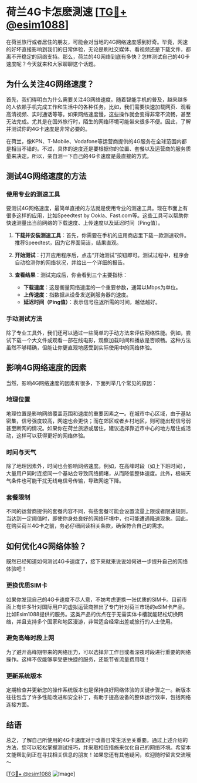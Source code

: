 # 荷兰4G卡怎麽測速 [[TG💪+ @esim1088](https://t.me/s/esim1088)]

在荷兰旅行或者居住的朋友，可能会对当地的4G网络速度感到好奇。毕竟，网速的好坏直接影响到我们的日常体验，无论是刷社交媒体、看视频还是下载文件，都离不开稳定的网络支持。那么，荷兰的4G网络到底有多快？怎样测试自己的4G卡速度呢？今天就来和大家聊聊这个话题。

## 为什么关注4G网络速度？

首先，我们得明白为什么需要关注4G网络速度。随着智能手机的普及，越来越多的人依赖手机完成工作和生活中的各种任务。比如，我们需要快速加载网页、观看高清视频、实时通话等等。如果网络速度慢，这些操作就会变得非常不流畅，甚至无法完成。尤其是在国外旅行时，陌生的网络环境可能带来很多不便。因此，了解并测试你的4G卡速度是非常必要的。

在荷兰，像KPN、T-Mobile、Vodafone等运营商提供的4G服务在全球范围内都是相当不错的。不过，具体的速度还是要根据你的位置、套餐以及运营商的服务质量来决定。所以，亲自测一下自己的4G卡速度是最直接的方式。

## 测试4G网络速度的方法

### 使用专业的测速工具

要测试4G网络速度，最简单直接的方法就是使用专业的测速工具。现在市面上有很多这样的应用，比如Speedtest by Ookla、Fast.com等。这些工具可以帮助你快速测量出当前网络的下载速度、上传速度以及延迟时间（Ping值）。

1. **下载并安装测速工具**：首先，你需要在手机的应用商店里下载一款测速软件。推荐Speedtest，因为它界面简洁，结果直观。
   
2. **开始测试**：打开应用程序后，点击“开始测试”按钮即可。测试过程中，程序会自动检测你的网络状况，并给出一个详细的报告。

3. **查看结果**：测试完成后，你会看到三个主要指标：
   - **下载速度**：这是衡量网络速度的一个重要参数，通常以Mbps为单位。
   - **上传速度**：指数据从设备发送到服务器的速度。
   - **延迟时间（Ping值）**：表示信号往返所需的时间，越低越好。

### 手动测试方法

除了专业工具外，我们还可以通过一些简单的手动方法来评估网络性能。例如，尝试下载一个大文件或观看一部在线电影，观察加载时间和播放是否顺畅。这种方法虽然不够精确，但能让你更直观地感受到实际使用中的网络体验。

## 影响4G网络速度的因素

当然，影响4G网络速度的因素有很多，下面列举几个常见的原因：

### 地理位置

地理位置是影响网络覆盖范围和速度的重要因素之一。在城市中心区域，由于基站密集，信号强度较高，网速也会更快；而在郊区或者乡村地区，则可能出现信号弱甚至断网的情况。如果你在荷兰旅游或居住，建议选择靠近市中心的地方居住或活动，这样可以获得更好的网络体验。

### 时间与天气

除了地理因素外，时间也会影响网络速度。例如，在高峰时段（如上下班时间），大量用户同时连接同一个基站会导致网络拥堵，从而降低整体速度。此外，极端天气条件也可能干扰无线电信号传输，导致网速下降。

### 套餐限制

不同的运营商提供的套餐内容不同，有些套餐可能会设置流量上限或者限速规则。当达到一定阈值时，即使你身处良好的网络环境中，也可能遭遇降速现象。因此，在购买荷兰4G卡之前，务必仔细阅读相关条款，确保符合自己的需求。

## 如何优化4G网络体验？

既然已经知道如何测试4G卡速度了，接下来就来说说如何进一步提升自己的网络体验吧！

### 更换优质SIM卡

如果你发现自己的4G卡速度不尽人意，不妨考虑更换一张优质的SIM卡。目前市面上有许多针对国际用户的虚拟运营商推出了专门针对荷兰市场的eSIM卡产品，比如Esim1088提供的服务。这类产品的优点在于无需实体卡槽就能轻松切换网络，并且支持多个国家和地区漫游，非常适合经常出差或旅行的人士使用。

### 避免高峰时段上网

为了避开高峰期带来的网络压力，可以选择非工作日或者深夜时段进行重要的网络操作。这样不仅能够享受更快捷的服务，还能节省流量费用哦！

### 更新系统版本

定期检查并更新您的操作系统版本也是保持良好网络体验的关键步骤之一。新版本往往包含了许多性能改进和安全补丁，有助于提高设备的整体运行效率，包括网络连接方面。

## 结语

总之，了解自己所使用的4G卡速度对于改善日常生活至关重要。通过上述介绍的方法，您可以轻松掌握测试技巧，并采取相应措施来优化自己的网络环境。希望本文能帮助到正在寻找相关信息的朋友！如果您还有其他疑问，欢迎随时留言交流哦～

[[TG💪+ @esim1088](https://t.me/s/esim1088) ![Image](https://i.postimg.cc/4NQfJmqS/Snipaste-2025-05-13-00-14-12.png)]